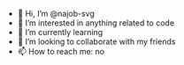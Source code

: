- 👋 Hi, I’m @najob-svg
- 👀 I’m interested in anything related to code
- 🌱 I’m currently learning
- 💞️ I’m looking to collaborate with my friends
- 📫 How to reach me: no
